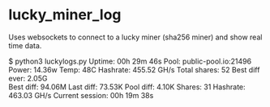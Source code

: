 # lucky_miner_log

Uses websockets to connect to a lucky miner (sha256 miner) and show real time data.

$ python3 luckylogs.py
Uptime: 00h 29m 46s    Pool: public-pool.io:21496    Power: 14.36w    Temp: 48C    Hashrate: 455.52 GH/s    Total shares: 52    Best diff ever: 2.05G                       
Best diff: 94.06M    Last diff: 73.53K    Pool diff: 4.10K    Shares: 31    Hashrate: 463.03 GH/s    Current session: 00h 19m 38s
